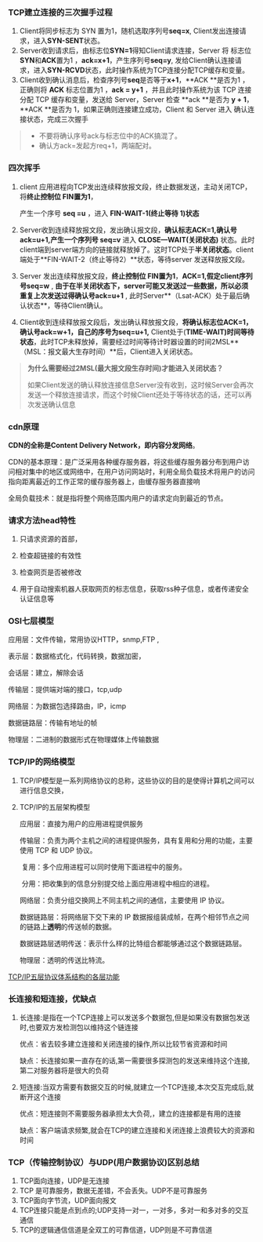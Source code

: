 ### TCP建立连接的三次握手过程

1. Client将同步标志为 SYN 置为1，随机选取序列号**seq=x**, Client发出连接请求，进入**SYN-SENT**状态。
2. Server收到请求后，由标志位**SYN=1**得知Client请求连接，Server 将 标志位**SYN**和**ACK**置为1 ，**ack=x+1**，产生序列号**seq=y**, 发给Client确认连接请求，进入**SYN-RCVD**状态，此时操作系统为TCP连接分配TCP缓存和变量。
3. Client收到确认消息后，检查序列号**seq**是否等于**x+1**，**ACK **是否为1 ，正确则将 **ACK** 标志位置为1 ，**ack = y+1** ，并且此时操作系统为该 TCP 连接分配 TCP 缓存和变量，发送给 Server，Server 检查 **ack **是否为 **y + 1**，**ACK **是否为 1，如果正确则连接建立成功，Client 和 Server 进入 确认连接状态，完成三次握手

> - 不要将确认序号ack与标志位中的ACK搞混了。
> - 确认方ack=发起方req+1，两端配对。

### 四次挥手

1. client 应用进程向TCP发出连续释放报文段，终止数据发送，主动关闭TCP，将**终止控制位 FIN置为1**，

   产生一个序号 **seq =u** ，进入 **FIN-WAIT-1(终止等待 1)状态**

2. Server收到连续释放报文段，发出确认报文段，**确认标志ACK=1,确认号ack=u+1,产生一个序列号 seq=v** 进入 **CLOSE—WAIT(关闭状态)** 状态。此时client端到server端方向的链接就释放掉了。这时TCP处于**半关闭状态**。client端处于**FIN-WAIT-2（终止等待2）**状态，等待server 发送释放报文段。

3. Server 发出连续释放报文段，**终止控制位 FIN置为1**，**ACK=1,假定client序列号seq=w** , **由于在半关闭状态下，server可能又发送过一些数据，所以必须重复上次发送过得确认号ack=u+1** , 此时Server**（Lsat-ACK）处于最后确认状态**，等待Client确认。

4. Client收到连续释放报文段后，发出确认释放报文段，**将确认标志位ACK=1，确认号ack=w+1，自己的序号为seq=u+1,** Client处于(**TIME-WAIT)时间等待状态**，此时TCP未释放掉，需要经过时间等待计时器设置的时间2MSL**（MSL：报文最大生存时间）**后，Client进入关闭状态。

> **为什么需要经过2MSL(最大报文段生存时间)才能进入关闭状态？**
>
> 如果Client发送的确认释放连接信息Server没有收到，这时候Server会再次发送一个释放连接请求，而这个时候Client还处于等待状态的话，还可以再次发送确认信息

### cdn原理

**CDN的全称是Content Delivery Network，即内容分发网络**。

CDN的基本原理：是广泛采用各种缓存服务器，将这些缓存服务器分布到用户访问相对集中的地区或网络中，在用户访问网站时，利用全局负载技术将用户的访问指向距离最近的工作正常的缓存服务器上，由缓存服务器直接响

全局负载技术：就是指将整个网络范围内用户的请求定向到最近的节点。

### 请求方法head特性

1. 只请求资源的首部，

2. 检查超链接的有效性

3. 检查网页是否被修改

4. 用于自动搜索机器人获取网页的标志信息，获取rss种子信息，或者传递安全认证信息等

### OSI七层模型

应用层：文件传输，常用协议HTTP，snmp,FTP ,

表示层：数据格式化，代码转换，数据加密，

会话层：建立，解除会话

传输层：提供端对端的接口，tcp,udp

网络层：为数据包选择路由，IP，icmp

数据链路层：传输有地址的帧

物理层：二进制的数据形式在物理媒体上传输数据

### TCP/IP的网络模型

1. TCP/IP模型是一系列网络协议的总称，这些协议的目的是使得计算机之间可以进行信息交换，

2. TCP/IP的五层架构模型

   应用层：直接为用户的应用进程提供服务
   
   传输层：负责为两个主机之间的进程提供服务，具有复用和分用的功能，主要使用 TCP 和 UDP 协议。
   
   ​	复用：多个应用进程可以同时使用下面进程中的服务。
   
   ​	分用：把收集到的信息分别提交给上面应用进程中相应的进程。	
   
   网络层：负责分组交换网上不同主机之间的通信，主要使用 IP 协议。
   
   数据链路层：将网络层下交下来的 IP 数据报组装成帧，在两个相邻节点之间的链路上**透明**的传送帧的数据。
   
   ​	数据链路层透明传送：表示什么样的比特组合都能够通过这个数据链路层。
   
   物理层：透明的传送比特流。

[TCP/IP五层协议体系结构的各层功能](https://blog.csdn.net/zbj18314469395/article/details/79572943)

### 长连接和短连接，优缺点

1. 长连接:是指在一个TCP连接上可以发送多个数据包,但是如果没有数据包发送时,也要双方发检测包以维持这个链连接

   优点：省去较多建立连接和关闭连接的操作,所以比较节省资源和时间

   缺点：长连接如果一直存在的话,第一需要很多探测包的发送来维持这个连接,第二对服务器将是很大的负荷

2. 短连接:当双方需要有数据交互的时候,就建立一个TCP连接,本次交互完成后,就断开这个连接

   优点：短连接则不需要服务器承担太大负荷,，建立的连接都是有用的连接

   缺点：客户端请求频繁,就会在TCP的建立连接和关闭连接上浪费较大的资源和时间

### TCP（传输控制协议）与UDP(用户数据协议)区别总结

1. TCP面向连接，UDP是无连接
2. TCP 是可靠服务，数据无差错，不会丢失。UDP不是可靠服务
3. TCP面向字节流，UDP面向报文
4. TCP连接只能是点到点的;UDP支持一对一，一对多，多对一和多对多的交互通信
5. TCP的逻辑通信信道是全双工的可靠信道，UDP则是不可靠信道

